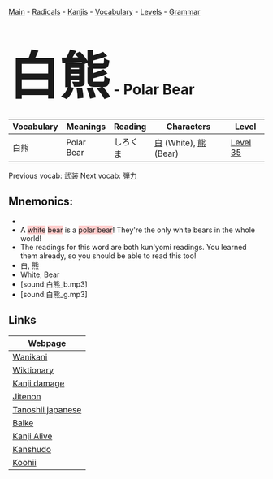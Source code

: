 <style> bigfont {font-size: 100px}</style>
[Main](../README.md) -
[Radicals](../radicals.md) -
[Kanjis](../kanjis.md) -
[Vocabulary](../vocabulary.md) -
[Levels](../levels.md) -
[Grammar](../grammar.md)
# <bigfont> 白熊</bigfont> - Polar Bear 

| Vocabulary | Meanings | Reading | Characters | Level |
| --- | --- | --- | --- | --- |
| 白熊 | Polar Bear | しろくま |  [白](../kanjis/白.md) (White), [熊](../kanjis/熊.md) (Bear) | [Level 35](../levels/wk_level35.md) |

Previous vocab: [武装](武装.md) Next vocab: [弾力](弾力.md) 

## Mnemonics:

* 
* A <span style="background-color:#ffcccb"> white</span> <span style="background-color:#ffcccb"> bear</span> is a <span style="background-color:#ffcccb"> polar bear</span>! They're the only white bears in the whole world!
* The readings for this word are both kun'yomi readings. You learned them already, so you should be able to read this too!
* 白, 熊
* White, Bear
* [sound:白熊_b.mp3]
* [sound:白熊_g.mp3]


## Links 

| Webpage |
| --- |
| [Wanikani          ](https://www.wanikani.com/kanji/白熊) |
| [Wiktionary        ](https://en.wiktionary.org/wiki/白熊) |
| [Kanji damage      ](http://www.kanjidamage.com/kanji/search?utf8=✓&q=白熊) |
| [Jitenon           ](https://jitenon.com/kanji/白熊) |
| [Tanoshii japanese ](https://www.tanoshiijapanese.com/dictionary/kanji.cfm?k=白熊) |
| [Baike             ](https://baike.baidu.com/item/白熊) |
| [Kanji Alive       ](https://app.kanjialive.com/白熊) |
| [Kanshudo          ](https://www.kanshudo.com/searchmn?q=白熊) |
| [Koohii            ](https://kanji.koohii.com/study/kanji/白熊) |
